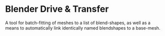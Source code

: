 # Blender Drive & Transfer
A tool for batch-fitting of meshes to a list of blend-shapes, as well as a means to automatically link identically named blendshapes to a base-mesh.